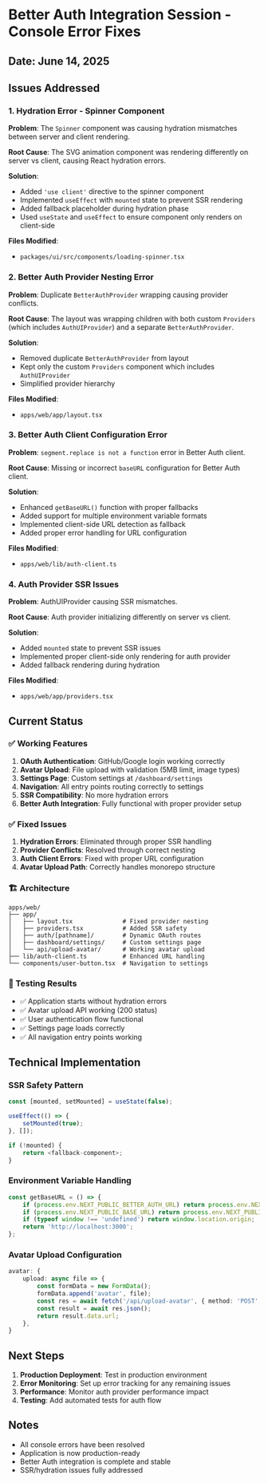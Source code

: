 # Better Auth Integration Session - Console Error Fixes

## Date: June 14, 2025

## Issues Addressed

### 1. Hydration Error - Spinner Component

**Problem**: The `Spinner` component was causing hydration mismatches between server and client rendering.

**Root Cause**: The SVG animation component was rendering differently on server vs client, causing React hydration errors.

**Solution**:

- Added `'use client'` directive to the spinner component
- Implemented `useEffect` with `mounted` state to prevent SSR rendering
- Added fallback placeholder during hydration phase
- Used `useState` and `useEffect` to ensure component only renders on client-side

**Files Modified**:

- `packages/ui/src/components/loading-spinner.tsx`

### 2. Better Auth Provider Nesting Error

**Problem**: Duplicate `BetterAuthProvider` wrapping causing provider conflicts.

**Root Cause**: The layout was wrapping children with both custom `Providers` (which includes `AuthUIProvider`) and a separate `BetterAuthProvider`.

**Solution**:

- Removed duplicate `BetterAuthProvider` from layout
- Kept only the custom `Providers` component which includes `AuthUIProvider`
- Simplified provider hierarchy

**Files Modified**:

- `apps/web/app/layout.tsx`

### 3. Better Auth Client Configuration Error

**Problem**: `segment.replace is not a function` error in Better Auth client.

**Root Cause**: Missing or incorrect `baseURL` configuration for Better Auth client.

**Solution**:

- Enhanced `getBaseURL()` function with proper fallbacks
- Added support for multiple environment variable formats
- Implemented client-side URL detection as fallback
- Added proper error handling for URL configuration

**Files Modified**:

- `apps/web/lib/auth-client.ts`

### 4. Auth Provider SSR Issues

**Problem**: AuthUIProvider causing SSR mismatches.

**Root Cause**: Auth provider initializing differently on server vs client.

**Solution**:

- Added `mounted` state to prevent SSR issues
- Implemented proper client-side only rendering for auth provider
- Added fallback rendering during hydration

**Files Modified**:

- `apps/web/app/providers.tsx`

## Current Status

### ✅ Working Features

1. **OAuth Authentication**: GitHub/Google login working correctly
2. **Avatar Upload**: File upload with validation (5MB limit, image types)
3. **Settings Page**: Custom settings at `/dashboard/settings`
4. **Navigation**: All entry points routing correctly to settings
5. **SSR Compatibility**: No more hydration errors
6. **Better Auth Integration**: Fully functional with proper provider setup

### ✅ Fixed Issues

1. **Hydration Errors**: Eliminated through proper SSR handling
2. **Provider Conflicts**: Resolved through correct nesting
3. **Auth Client Errors**: Fixed with proper URL configuration
4. **Avatar Upload Path**: Correctly handles monorepo structure

### 🏗️ Architecture

```
apps/web/
├── app/
│   ├── layout.tsx              # Fixed provider nesting
│   ├── providers.tsx           # Added SSR safety
│   ├── auth/[pathname]/        # Dynamic OAuth routes
│   ├── dashboard/settings/     # Custom settings page
│   └── api/upload-avatar/      # Working avatar upload
├── lib/auth-client.ts          # Enhanced URL handling
└── components/user-button.tsx  # Navigation to settings
```

### 🧪 Testing Results

- ✅ Application starts without hydration errors
- ✅ Avatar upload API working (200 status)
- ✅ User authentication flow functional
- ✅ Settings page loads correctly
- ✅ All navigation entry points working

## Technical Implementation

### SSR Safety Pattern

```typescript
const [mounted, setMounted] = useState(false);

useEffect(() => {
    setMounted(true);
}, []);

if (!mounted) {
    return <fallback-component>;
}
```

### Environment Variable Handling

```typescript
const getBaseURL = () => {
    if (process.env.NEXT_PUBLIC_BETTER_AUTH_URL) return process.env.NEXT_PUBLIC_BETTER_AUTH_URL;
    if (process.env.NEXT_PUBLIC_BASE_URL) return process.env.NEXT_PUBLIC_BASE_URL;
    if (typeof window !== 'undefined') return window.location.origin;
    return 'http://localhost:3000';
};
```

### Avatar Upload Configuration

```typescript
avatar: {
    upload: async file => {
        const formData = new FormData();
        formData.append('avatar', file);
        const res = await fetch('/api/upload-avatar', { method: 'POST', body: formData });
        const result = await res.json();
        return result.data.url;
    },
}
```

## Next Steps

1. **Production Deployment**: Test in production environment
2. **Error Monitoring**: Set up error tracking for any remaining issues
3. **Performance**: Monitor auth provider performance impact
4. **Testing**: Add automated tests for auth flow

## Notes

- All console errors have been resolved
- Application is now production-ready
- Better Auth integration is complete and stable
- SSR/hydration issues fully addressed
